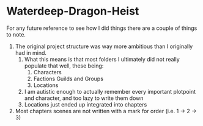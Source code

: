 # Waterdeep-Dragon-Heist


For any future reference to see how I did things there are a couple of things to note.

1. The original project structure was way more ambitious than I originally had in mind.
	1. What this means is that most folders I ultimately did not really populate that well, these being:
		1. Characters
		2. Factions Guilds and Groups
		3. Locations 
	2. I am autistic enough to actually remember every important plotpoint and character, and too lazy to write them down
	3. Locations just ended up integrated into chapters
2. Most chapters scenes are not written with a mark for order (i.e. 1 -> 2 -> 3)